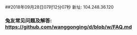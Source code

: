 ##2018年09月28日07时12分07秒 新址: 104.248.36.120
### 兔友常见问题及解答: https://github.com/wanggonging/d/blob/w/FAQ.md
